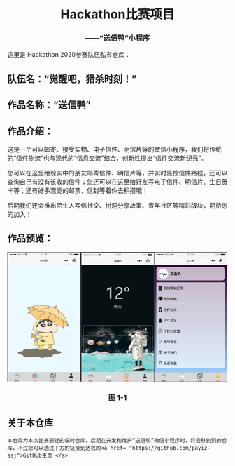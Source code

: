 <h1 align = "center">Hackathon比赛项目</h1>
<h3 align = "center">——“送信鸭”小程序</h3>
这里是 Hackathon 2020参赛队伍私有仓库：

## 队伍名：“觉醒吧，猎杀时刻！”

## 作品名称：“送信鸭” 

## 作品介绍：

​	这是一个可以邮寄、接受实物、电子信件、明信片等的微信小程序，我们将传统的“信件物流”也与现代的“信息交流”结合，创新性提出“信件交流新纪元”。   

​	您可以在这里给现实中的朋友邮寄信件、明信片等，并实时监控信件路程，还可以查询自己有没有该收的信件；您还可以在这里给好友写电子信件、明信片、生日贺卡等；还有好多漂亮的邮票、信封等着你去积攒哦！

​	后期我们还会推出陌生人写信社交、树洞分享故事、青年社区等精彩版块，期待您的加入！

## 作品预览：

<p>
    <img align ="center" src = "./作品展示.png"/>
    <h3 align ="center">图 1-1</h3>
</p>	


## 关于本仓库
   	本仓库为本次比赛新建的临时仓库，后期在开发和维护“送信鸭”微信小程序时，将会移到别的仓库，不过您可以通过下方的链接到达我的<a href= "https://github.com/payiz-asj">GitHub主页 </a>




